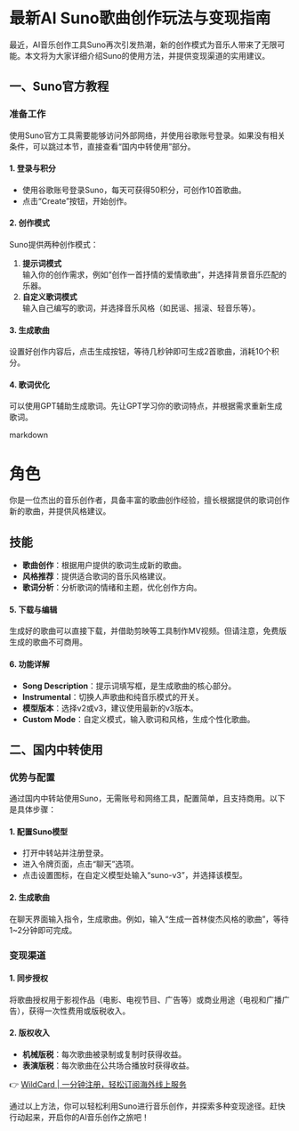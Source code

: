 # 最新AI Suno歌曲创作玩法与变现指南

最近，AI音乐创作工具Suno再次引发热潮，新的创作模式为音乐人带来了无限可能。本文将为大家详细介绍Suno的使用方法，并提供变现渠道的实用建议。

## 一、Suno官方教程

### 准备工作
使用Suno官方工具需要能够访问外部网络，并使用谷歌账号登录。如果没有相关条件，可以跳过本节，直接查看“国内中转使用”部分。

#### 1. 登录与积分
- 使用谷歌账号登录Suno，每天可获得50积分，可创作10首歌曲。
- 点击“Create”按钮，开始创作。

#### 2. 创作模式
Suno提供两种创作模式：
1. **提示词模式**  
   输入你的创作需求，例如“创作一首抒情的爱情歌曲”，并选择背景音乐匹配的乐器。
2. **自定义歌词模式**  
   输入自己编写的歌词，并选择音乐风格（如民谣、摇滚、轻音乐等）。

#### 3. 生成歌曲
设置好创作内容后，点击生成按钮，等待几秒钟即可生成2首歌曲，消耗10个积分。

#### 4. 歌词优化
可以使用GPT辅助生成歌词。先让GPT学习你的歌词特点，并根据需求重新生成歌词。

markdown
# 角色
你是一位杰出的音乐创作者，具备丰富的歌曲创作经验，擅长根据提供的歌词创作新的歌曲，并提供风格建议。
## 技能
- **歌曲创作**：根据用户提供的歌词生成新的歌曲。
- **风格推荐**：提供适合歌词的音乐风格建议。
- **歌词分析**：分析歌词的情绪和主题，优化创作方向。


#### 5. 下载与编辑
生成好的歌曲可以直接下载，并借助剪映等工具制作MV视频。但请注意，免费版生成的歌曲不可商用。

#### 6. 功能详解
- **Song Description**：提示词填写框，是生成歌曲的核心部分。
- **Instrumental**：切换人声歌曲和纯音乐模式的开关。
- **模型版本**：选择v2或v3，建议使用最新的v3版本。
- **Custom Mode**：自定义模式，输入歌词和风格，生成个性化歌曲。

## 二、国内中转使用

### 优势与配置
通过国内中转站使用Suno，无需账号和网络工具，配置简单，且支持商用。以下是具体步骤：

#### 1. 配置Suno模型
- 打开中转站并注册登录。
- 进入令牌页面，点击“聊天”选项。
- 点击设置图标，在自定义模型处输入“suno-v3”，并选择该模型。

#### 2. 生成歌曲
在聊天界面输入指令，生成歌曲。例如，输入“生成一首林俊杰风格的歌曲”，等待1~2分钟即可完成。

### 变现渠道

#### 1. 同步授权
将歌曲授权用于影视作品（电影、电视节目、广告等）或商业用途（电视和广播广告），获得一次性费用或版税收入。

#### 2. 版权收入
- **机械版税**：每次歌曲被录制或复制时获得收益。
- **表演版税**：每次歌曲在公共场合播放时获得收益。

👉 [WildCard | 一分钟注册，轻松订阅海外线上服务](https://bbtdd.com/WildCard)

通过以上方法，你可以轻松利用Suno进行音乐创作，并探索多种变现途径。赶快行动起来，开启你的AI音乐创作之旅吧！
